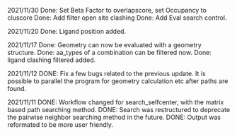 2021/11/30
Done: Set Beta Factor to overlapscore, set Occupancy to cluscore
Done: Add filter open site clashing
Done: Add Eval search control.

2021/11/20
Done: Ligand position added.

2021/11/17
Done: Geometry can now be evaluated with a geometry structure. 
Done: aa_types of a combination can be filtered now.
Done: ligand clashing filtered added.

2021/11/12
DONE: Fix a few bugs related to the previous update. 
It is possible to parallel the program for geometry calculation etc after paths are found. 

2021/11/11
DONE: Workflow changed for search_selfcenter, with the matrix based path searching method.
DONE: Search was restructured to deprecate the pairwise neighbor searching method in the future.
DONE: Output was reformated to be more user friendly.
